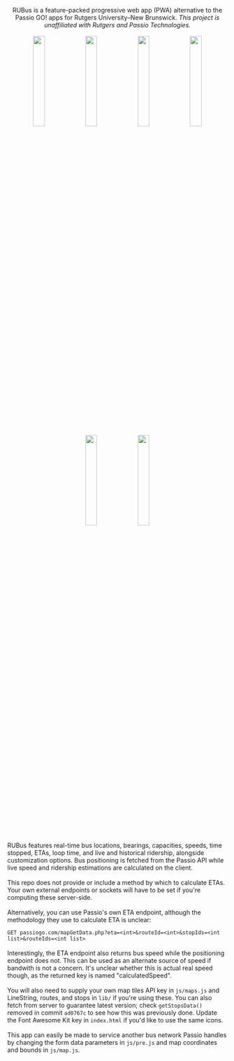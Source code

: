 <p align="center">
  RUBus is a feature-packed progressive web app (PWA) alternative to the Passio GO! apps for Rutgers University–New Brunswick.
  <em>This project is unaffiliated with Rutgers and Passio Technologies.</em>
  <br><br>
  <img src="https://github.com/user-attachments/assets/fce7fc0e-7cac-4f11-a23f-1bd8ca345b34" width="23%" />
  <img src="https://github.com/user-attachments/assets/a7da8d6b-8828-4d18-ab37-c0a9dd19c154" width="23%" /> 
  <img src="https://github.com/user-attachments/assets/56fe6db9-bde0-4706-9d40-f20de15a7fbd" width="23%" />
  <img src="https://github.com/user-attachments/assets/f087c8ba-3cdf-4903-997a-3ace45089a63" width="23%"/>
</p>

<p align="center">
    <img src="https://github.com/user-attachments/assets/58347ed7-8c5a-4048-9612-eb9f08322fe4" width="23%"/>
    <img src="https://github.com/user-attachments/assets/27569e3d-7e77-423e-b2a4-1c9772d14955" width="23%"/>
</p>

<br>
RUBus features real-time bus locations, bearings, capacities, speeds, time stopped, ETAs, loop time, and live and historical ridership, alongside customization options. Bus positioning is fetched from the Passio API while live speed and ridership estimations are calculated on the client.
<br><br>
This repo does not provide or include a method by which to calculate ETAs. Your own external endpoints or sockets will have to be set if you're computing these server-side.
<br><br>
Alternatively, you can use Passio's own ETA endpoint, although the methodology they use to calculate ETA is unclear:

`GET passiogo.com/mapGetData.php?eta=<int>&routeId=<int>&stopIds=<int list>&routeIds=<int list>`
<br><br>
Interestingly, the ETA endpoint also returns bus speed while the positioning endpoint does not. This can be used as an alternate source of speed if bandwith is not a concern. It's unclear whether this is actual real speed though, as the returned key is named "calculatedSpeed".
<br><br>
You will also need to supply your own map tiles API key in `js/maps.js` and LineString, routes, and stops in `lib/` if you're using these. You can also fetch from server to guarantee latest version; check `getStopsData()` removed in commit `ad0767c` to see how this was previously done. Update the Font Awesome Kit key in `index.html` if you'd like to use the same icons.
<br><br>
This app can easily be made to service another bus network Passio handles by changing the form data parameters in `js/pre.js` and map coordinates and bounds in `js/map.js`.
